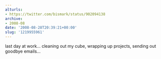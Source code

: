 ```yaml
---
alturls:
- https://twitter.com/bismark/status/902094138
archive:
- 2008-08
date: '2008-08-28T20:39:21+00:00'
slug: '1219955961'
---
```


last day at work... cleaning out my cube, wrapping up projects, sending out goodbye emails...

